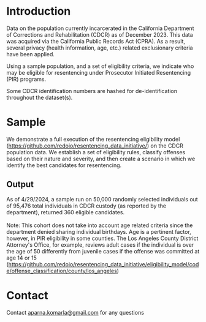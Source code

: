 # Introduction
Data on the population currently incarcerated in the California Department of Corrections and Rehabilitation (CDCR) as of December 2023. This data was acquired via the California Public Records Act (CPRA). As a result, several privacy (health information, age, etc.) related exclusionary criteria have been applied. 

Using a sample population, and a set of eligibility criteria, we indicate who may be eligible for resentencing under Prosecutor Initiated Resentencing (PIR) programs. 

Some CDCR identification numbers are hashed for de-identification throughout the dataset(s). 

# Sample
We demonstrate a full execution of the resentencing eligibility model (https://github.com/redoio/resentencing_data_initiative/) on the CDCR population data. We establish a set of eligibility rules, classify offenses based on their nature and severity, and then create a scenario in which we identify the best candidates for resentencing.

## Output
As of 4/29/2024, a sample run on 50,000 randomly selected individuals out of 95,476 total individuals in CDCR custody (as reported by the department), returned 360 eligible candidates.<br>
<br>
Note: This cohort does not take into account age related criteria since the department denied sharing individual birthdays. Age is a pertinent factor, however, in PIR eligibility in some counties. The Los Angeles County District Attorney's Office, for example, reviews adult cases if the individual is over the age of 50 differently from juvenile cases if the offense was committed at age 14 or 15 (https://github.com/redoio/resentencing_data_initiative/eligibility_model/code/offense_classification/county/los_angeles)

# Contact 
Contact aparna.komarla@gmail.com for any questions
